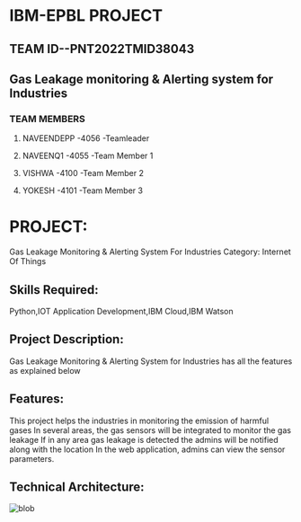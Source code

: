 # IBM-EPBL PROJECT
## TEAM ID--PNT2022TMID38043

## Gas Leakage monitoring &amp; Alerting system for Industries

### TEAM MEMBERS
 
1)  NAVEENDEPP -4056 -Teamleader
 
2)  NAVEENQ1   -4055 -Team Member 1

3)  VISHWA     -4100 -Team Member 2
  
4)  YOKESH     -4101 -Team Member 3

# PROJECT:

Gas Leakage Monitoring & Alerting System For Industries
Category: Internet Of Things

## Skills Required:
Python,IOT Application Development,IBM Cloud,IBM Watson

## Project Description:

Gas Leakage Monitoring & Alerting System for Industries has all the features as explained below



## Features:

This project helps the industries in monitoring the emission of harmful gases
In several areas, the gas sensors will be integrated to monitor the gas leakage
If in any area gas leakage is detected the admins will be notified along with the location
In the web application, admins can view the sensor parameters.

## Technical Architecture:


   
   
  ![blob](https://user-images.githubusercontent.com/106682526/198865163-cc57bc03-ca71-4369-ab62-9954edab50a5.png)

  
  
